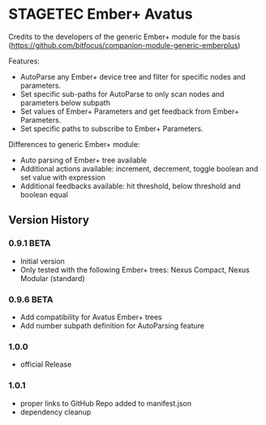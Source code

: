 # STAGETEC Ember+ Avatus
Credits to the developers of the generic Ember+ module for the basis (https://github.com/bitfocus/companion-module-generic-emberplus)

 Features:
 * AutoParse any Ember+ device tree and filter for specific nodes and parameters.
 * Set specific sub-paths for AutoParse to only scan nodes and parameters below subpath
 * Set values of Ember+ Parameters and get feedback from Ember+ Parameters.
 * Set specific paths to subscribe to Ember+ Parameters.
 
 Differences to generic Ember+ module:
 * Auto parsing of Ember+ tree available
 * Additional actions available: increment, decrement, toggle boolean and set value with expression
 * Additional feedbacks available: hit threshold, below threshold and boolean equal
  

## Version History

### 0.9.1 BETA 
 * Initial version
 * Only tested with the following Ember+ trees: Nexus Compact, Nexus Modular (standard)

### 0.9.6 BETA 
 * Add compatibility for Avatus Ember+ trees
 * Add number subpath definition for AutoParsing feature
 
### 1.0.0
 * official Release

### 1.0.1
 * proper links to GitHub Repo added to manifest.json
 * dependency cleanup
